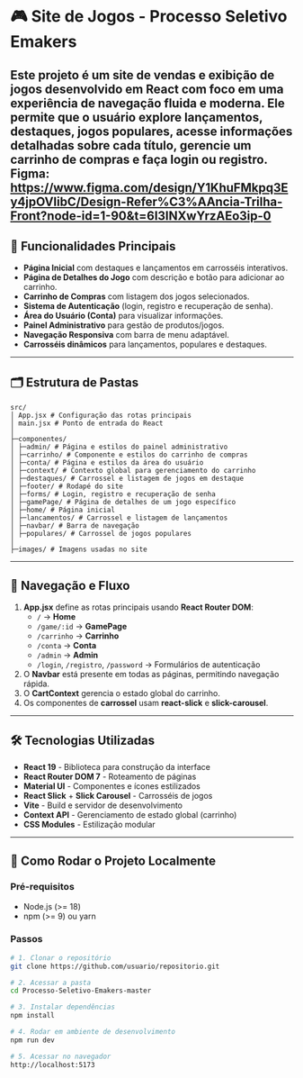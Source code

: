 # 🎮 Site de Jogos - Processo Seletivo Emakers

Este projeto é um **site de vendas e exibição de jogos** desenvolvido em **React** com foco em uma experiência de navegação fluida e moderna. Ele permite que o usuário explore lançamentos, destaques, jogos populares, acesse informações detalhadas sobre cada título, gerencie um carrinho de compras e faça login ou registro.
Figma: https://www.figma.com/design/Y1KhuFMkpq3Ey4jpOVlibC/Design-Refer%C3%AAncia-Trilha-Front?node-id=1-90&t=6I3INXwYrzAEo3ip-0
---

## 📌 Funcionalidades Principais

- **Página Inicial** com destaques e lançamentos em carrosséis interativos.
- **Página de Detalhes do Jogo** com descrição e botão para adicionar ao carrinho.
- **Carrinho de Compras** com listagem dos jogos selecionados.
- **Sistema de Autenticação** (login, registro e recuperação de senha).
- **Área do Usuário (Conta)** para visualizar informações.
- **Painel Administrativo** para gestão de produtos/jogos.
- **Navegação Responsiva** com barra de menu adaptável.
- **Carrosséis dinâmicos** para lançamentos, populares e destaques.

---

## 🗂 Estrutura de Pastas
```
src/
│ App.jsx # Configuração das rotas principais
│ main.jsx # Ponto de entrada do React
│
├─componentes/
│ ├─admin/ # Página e estilos do painel administrativo
│ ├─carrinho/ # Componente e estilos do carrinho de compras
│ ├─conta/ # Página e estilos da área do usuário
│ ├─context/ # Contexto global para gerenciamento do carrinho
│ ├─destaques/ # Carrossel e listagem de jogos em destaque
│ ├─footer/ # Rodapé do site
│ ├─forms/ # Login, registro e recuperação de senha
│ ├─gamePage/ # Página de detalhes de um jogo específico
│ ├─home/ # Página inicial
│ ├─lancamentos/ # Carrossel e listagem de lançamentos
│ ├─navbar/ # Barra de navegação
│ ├─populares/ # Carrossel de jogos populares
│
├─images/ # Imagens usadas no site
```
---

## 🔄 Navegação e Fluxo

1. **App.jsx** define as rotas principais usando **React Router DOM**:
   - `/` → **Home**
   - `/game/:id` → **GamePage**
   - `/carrinho` → **Carrinho**
   - `/conta` → **Conta**
   - `/admin` → **Admin**
   - `/login`, `/registro`, `/password` → Formulários de autenticação
2. O **Navbar** está presente em todas as páginas, permitindo navegação rápida.
3. O **CartContext** gerencia o estado global do carrinho.
4. Os componentes de **carrossel** usam **react-slick** e **slick-carousel**.

---

## 🛠 Tecnologias Utilizadas

- **React 19** - Biblioteca para construção da interface
- **React Router DOM 7** - Roteamento de páginas
- **Material UI** - Componentes e ícones estilizados
- **React Slick** + **Slick Carousel** - Carrosséis de jogos
- **Vite** - Build e servidor de desenvolvimento
- **Context API** - Gerenciamento de estado global (carrinho)
- **CSS Modules** - Estilização modular

---

## 🚀 Como Rodar o Projeto Localmente

### Pré-requisitos

- Node.js (>= 18)
- npm (>= 9) ou yarn

### Passos

```bash
# 1. Clonar o repositório
git clone https://github.com/usuario/repositorio.git

# 2. Acessar a pasta
cd Processo-Seletivo-Emakers-master

# 3. Instalar dependências
npm install

# 4. Rodar em ambiente de desenvolvimento
npm run dev

# 5. Acessar no navegador
http://localhost:5173
```
